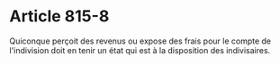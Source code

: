 # Article 815-8

Quiconque perçoit des revenus ou expose des frais pour le compte de l'indivision doit en tenir un état qui est à la disposition des indivisaires.